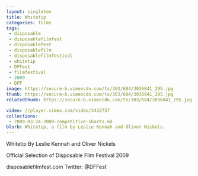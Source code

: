 ```yaml
---
layout: singleton
title: Whitetip
categories: films
tags:
 - disposable
 - disposablefilmfest
 - disposablefest
 - disposablefilm
 - disposablefilmfestival
 - whitetip
 - DFFest
 - filmfestival
 - 2009
 - DFF
image: https://secure-b.vimeocdn.com/ts/303/684/3036841_295.jpg
thumb: https://secure-b.vimeocdn.com/ts/303/684/3036841_295.jpg
relatedthumb: https://secure-b.vimeocdn.com/ts/303/684/3036841_295.jpg

video: //player.vimeo.com/video/3422757
collections:
 - 2009-03-24-2009-competitive-shorts.md
blurb: Whitetip, a film by Leslie Kennah and Oliver Nickels.
---
```


Whitetip
By Leslie Kennah and Oliver Nickels

Official Selection of Disposable Film Festival 2009

disposablefilmfest.com
Twitter: @DFFest